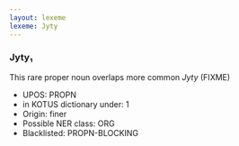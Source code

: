 ```yaml
---
layout: lexeme
lexeme: Jyty
---
```


###  Jyty₁

This rare proper noun overlaps more common *Jyty* (FIXME)
* UPOS:  PROPN
* in KOTUS dictionary under:  1
* Origin:  finer
* Possible NER class:  ORG
* Blacklisted:  PROPN-BLOCKING

